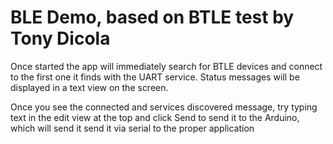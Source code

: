 BLE Demo, based on BTLE test by Tony Dicola
========

Once started the app will immediately search for BTLE devices and connect to the first one it finds with the UART service.  Status messages will be displayed in a text view on the screen.  

Once you see the connected and services discovered message, try typing text in the edit view at the top and click Send to send it to the Arduino, which will send it send it via serial to the proper application


